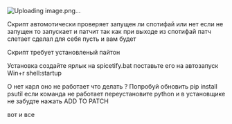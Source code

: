 ![Uploading image.png…]()

Скрипт автомотически проверяет запущен ли спотифай или нет если не запущен то запускает и патчит так как при выходе из спотифай патч слетает сделал для себя пусть и вам будет

Скрипт требует установленый пайтон

Установка
создайте ярлык на spicetify.bat
поставьте его на автозапуск
  Win+r shell:startup

О нет карл оно не работает что делать ?
Попробуй обновить pip install psutil если команда не работает переустановите python и в установщике не забудте нажать ADD TO PATCH

вот и все
